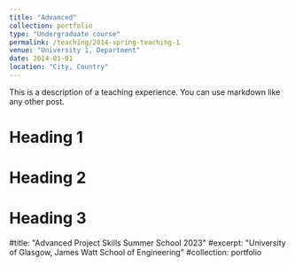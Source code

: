```yaml
---
title: "Advanced"
collection: portfolio
type: "Undergraduate course"
permalink: /teaching/2014-spring-teaching-1
venue: "University 1, Department"
date: 2014-01-01
location: "City, Country"
---
```


This is a description of a teaching experience. You can use markdown like any other post.

Heading 1
======

Heading 2
======

Heading 3
======
#title: "Advanced Project Skills Summer School 2023"
#excerpt: "University of Glasgow, James Watt School of Engineering"
#collection: portfolio